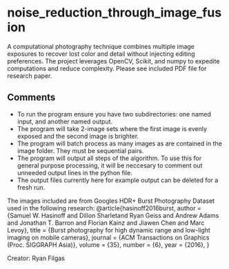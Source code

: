# noise_reduction_through_image_fusion
A computational photography technique combines multiple image exposures to recover lost color and detail without injecting editing preferences. The project leverages OpenCV, Scikit, and numpy to expedite computations and reduce complexity. Please see included PDF file for research paper.

## Comments
- To run the program ensure you have two subdirectories: one named input, and another named output.
- The program will take 2-image sets where the first image is evenly exposed and the second image is brighter.
- The program will batch process as many images as are contained in the image folder. They must be sequential pairs.
- The program will output all steps of the algorithm. To use this for general purpose processing, it will be neccesary to comment out
  unneeded output lines in the python file.
- The output files currently here for example output can be deleted for a fresh run.


The images included are from Googles HDR+ Burst Photography Dataset used in the following research: @article{hasinoff2016burst, author = {Samuel W. Hasinoff and Dillon Sharletand Ryan Geiss and Andrew Adams and Jonathan T. Barron and Florian Kainz and Jiawen Chen and Marc Levoy}, title = {Burst photography for high dynamic range and low-light imaging on mobile cameras}, journal = {ACM Transactions on Graphics (Proc. SIGGRAPH Asia)}, volume = {35}, number = {6}, year = {2016}, }               


Creator: Ryan Filgas
